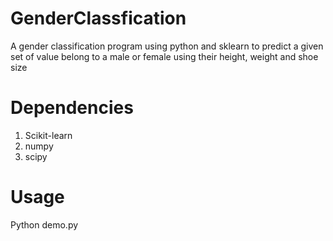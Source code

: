 # GenderClassfication
A gender classification program using python and sklearn to predict a given set of value belong to a male or female using their height, weight and shoe size

# Dependencies
1. Scikit-learn
2. numpy
3. scipy

# Usage

Python demo.py

